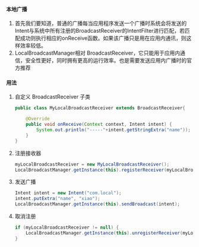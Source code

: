 
#### 本地广播
1. 首先我们要知道，普通的广播每当应用程序发送一个广播时系统会将发送的Intent与系统中所有注册的BroadcastReceiver的IntentFilter进行匹配，若匹配成功则执行相应的onReceive函数。如果该广播只是用在应用内通讯，则这样效率较低。
2. LocalBroadcastManager相对 BroadcastReceiver，它只能用于应用内通信，安全性更好，同时拥有更高的运行效率。也是需要发送应用内广播时的官方推荐

#### 用法

1. 自定义 BroadcastReceiver 子类
    ```java
    public class MyLocalBroadcastReceiver extends BroadcastReceiver{

        @Override
        public void onReceive(Context context, Intent intent) {
            System.out.println("-----"+intent.getStringExtra("name"));
        }
    }
    ```
2. 注册接收器
    ```java
    myLocalBroadcastReceiver = new MyLocalBroadcastReceiver();  
    LocalBroadcastManager.getInstance(this).registerReceiver(myLocalBroadcastReceiver, new IntentFilter("com.local"));
    ```

3. 发送广播
    ```java
    Intent intent = new Intent("com.local");
    intent.putExtra("name", "xiao");
    LocalBroadcastManager.getInstance(this).sendBroadcast(intent);
    ```

4. 取消注册
    ```java
    if (myLocalBroadcastReceiver != null) {
        LocalBroadcastManager.getInstance(this).unregisterReceiver(myLocalBroadcastReceiver);
    }

    ```
